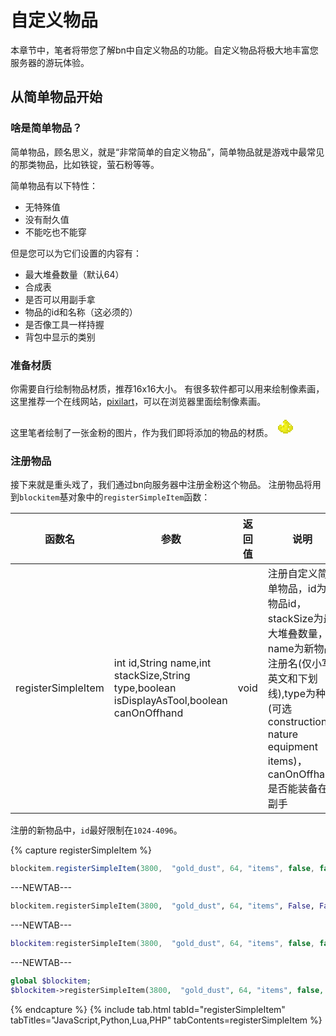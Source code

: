 # 自定义物品

本章节中，笔者将带您了解bn中自定义物品的功能。自定义物品将极大地丰富您服务器的游玩体验。

## 从简单物品开始

### 啥是简单物品？

简单物品，顾名思义，就是“非常简单的自定义物品”，简单物品就是游戏中最常见的那类物品，比如铁锭，萤石粉等等。

简单物品有以下特性：

- 无特殊值
- 没有耐久值
- 不能吃也不能穿

但是您可以为它们设置的内容有：

- 最大堆叠数量（默认64）
- 合成表
- 是否可以用副手拿
- 物品的id和名称（这必须的）
- 是否像工具一样持握
- 背包中显示的类别

### 准备材质

你需要自行绘制物品材质，推荐16x16大小。
有很多软件都可以用来绘制像素画，这里推荐一个在线网站，[pixilart](https://www.pixilart.com/draw)，可以在浏览器里面绘制像素画。

这里笔者绘制了一张金粉的图片，作为我们即将添加的物品的材质。
![图片][金粉]

### 注册物品

接下来就是重头戏了，我们通过bn向服务器中注册金粉这个物品。
注册物品将用到`blockitem`基对象中的`registerSimpleItem`函数：

|函数名|参数|返回值|说明|
|-|-|-|-|
|registerSimpleItem|int id,String name,int stackSize,String type,boolean isDisplayAsTool,boolean canOnOffhand|void|注册自定义简单物品，id为新物品id，stackSize为最大堆叠数量，name为新物品注册名(仅小写英文和下划线),type为种类(可选construction nature equipment items)，canOnOffhand是否能装备在副手|

注册的新物品中，`id`最好限制在`1024-4096`。

{% capture registerSimpleItem %}  
```javascript
blockitem.registerSimpleItem(3800,  "gold_dust", 64, "items", false, false);
```  
---NEWTAB--- 
```python
blockitem.registerSimpleItem(3800,  "gold_dust", 64, "items", False, False);
```  
---NEWTAB---  
~~~lua
blockitem:registerSimpleItem(3800,  "gold_dust", 64, "items", false, false);
~~~  
---NEWTAB---  
~~~php
global $blockitem;
$blockitem->registerSimpleItem(3800,  "gold_dust", 64, "items", false, false);
~~~  
{% endcapture %}
{% include tab.html tabId="registerSimpleItem" tabTitles="JavaScript,Python,Lua,PHP" tabContents=registerSimpleItem %}


[金粉]:data:image/png;base64,iVBORw0KGgoAAAANSUhEUgAAACAAAAAgCAYAAABzenr0AAAAu0lEQVR42u2WSwqAMAxEPYageP9j6L4LD+Fa0JXYRSXKoAaCUj/x04FZCMo80gk2ioKCgjxVlrFb+j8ACGyadOXbQNQA2jY3ZOcyR67rdDSCqyoZfRmIGsAcPMnawpABgCMAwOkgagC8bH1fGDIPlgC6LjdkbxA1AGnN+LrhGaXko/c+kscA8DWTgPAeD3w/AD5EAEbNg3kJUb73AkggsDT6w+V7HIB08dhbttP+BeoAW0C3X83UAYI+pwHzNgI14yemsgAAAABJRU5ErkJggg==